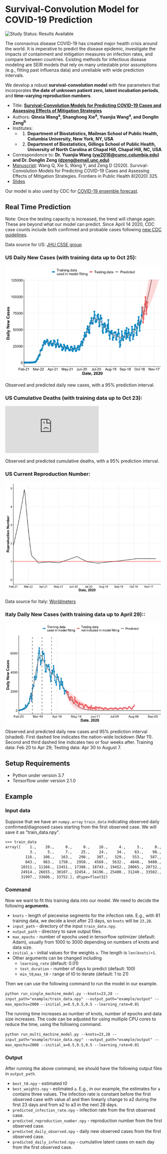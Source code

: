 # Survival-Convolution Model for COVID-19 Prediction

<img src="https://img.shields.io/badge/Study%20Status-Results%20Available-yellow.svg" alt="Study Status: Results Available"> 

The coronavirus disease COVID-19 has created major health crisis around the world. It is imperative to predict the disease epidemic, investigate the impacts of containment and mitigation measures on infection rates, and compare between countries. 
Existing methods for infectious disease modeling are SEIR models that rely on many untestable prior assumptions (e.g., fitting past influenza data) and unreliable with wide prediction intervals. 

We develop a robust **survival-convolution model** with few parameters that incorporates **the date of unknown patient zero, latent incubation periods**, and **time-varying reproduction numbers**. 


- Title: **[Survival-Convolution Models for Predicting COVID-19 Cases and Assessing Effects of Mitigation Strategies](https://github.com/COVID19BIOSTAT/covid19_prediction/blob/master/slides/Survival_Convolution_Models_Slides.pdf)** 
- Authors: **Qinxia Wang<sup>a</sup>, Shanghong Xie<sup>a</sup>, Yuanjia Wang<sup>a</sup>, and Donglin Zeng<sup>b</sup>**
- Institutes: 
  + 1. **Department of Biostatistics, Mailman School of Public Health, Columbia University, New York, NY, USA**
  + 2. **Department of Biostatistics, Gillings School of Public Health, University of North Carolina at Chapal Hill, Chapal Hill, NC, USA**
- Correspondonce to: **Dr. Yuanjia Wang (yw2016@cumc.columbia.edu) and Dr. Donglin Zeng (dzeng@email.unc.edu)**
- [Manuscript](https://www.frontiersin.org/articles/10.3389/fpubh.2020.00325/full?&utm_source=Email_to_authors_&utm_medium=Email&utm_content=T1_11.5e1_author&utm_campaign=Email_publication&field=&journalName=Frontiers_in_Public_Health&id=561170): Wang Q, Xie S, Wang Y, and Zeng D (2020). Survival-Convolution Models for Predicting COVID-19 Cases and Assessing Effects of Mitigation Strategies. Frontiers in Public Health 8(2020) 325. 
- [Slides](https://github.com/COVID19BIOSTAT/covid19_prediction/blob/master/slides/Survival_Convolution_Models_Slides.pdf)

Our model is also used by CDC for [COVID-19 ensemble forecast](https://www.cdc.gov/coronavirus/2019-ncov/covid-data/forecasting-us.html).


## Real Time Prediction

Note: Once the testing capacity is increased, the trend will change again. These are beyond what our model can predict. Since April 14 2020, CDC case counts include both confirmed and probable cases following [new CDC guidelines](https://www.worldometers.info/coronavirus/us-data/). 

Data source for US: [JHU CSSE group](https://github.com/CSSEGISandData/COVID-19/tree/master/csse_covid_19_data/csse_covid_19_time_series)
### US Daily New Cases (with training data up to Oct 25):

![](https://github.com/COVID19BIOSTAT/covid19_prediction/blob/master/example/plot1023/daily_case.png)

Observed and predicted daily new cases, with a 95% prediction interval.

<!---First dashed line indicates the declaration of national emergency (Mar 13). Second to seventh dashed lines indicate knots with interval of two or three weeks (Mar 27, Apr 10, May 1, May 22, June 26, July 24). Training data: February 21 to August 28; Test data: August 29.--->

### US Cumulative Deaths (with training data up to Oct 23):
![](https://github.com/COVID19BIOSTAT/covid19_prediction/blob/master/example/plot1023/cumulative_death.pdf)

Observed and predicted cumulative deaths, with a 95% prediction interval. 
<!---First to third dashed lines indicate knots at May 1, May 22, June 26, July 24 account for reopen. --->

<!---### US Daily Inc Deaths (with training data up to August 28):--->
<!---![](https://github.com/COVID19BIOSTAT/covid19_prediction/blob/master/example/daily_death.png)--->

<!---Observed and predicted daily deaths, with a 95% prediction interval. First to third dashed lines indicate knots at May 1, May 22, June 26, July 24 account for reopen. --->

### US Current Reproduction Number:
![](https://github.com/COVID19BIOSTAT/covid19_prediction/blob/master/example/plot1023/Rt.png)


Data source for Italy: [Worldmeters](https://www.worldometers.info/coronavirus/)

### Italy Daily New Cases (with training data up to April 29)::

![Italy](https://github.com/COVID19BIOSTAT/covid19_prediction/blob/master/example/Italy_fit_rev_080820.png)

Observed and predicted daily new cases and 95% prediction interval (shaded). First dashed line indicates the nation-wide lockdown (Mar 11). Second and third dashed line indicates two or four weeks after. Training data: Feb 20 to Apr 29; Testing data: Apr 30 to August 7.



## Setup Requirements

+ Python under version 3.7
+ Tensorflow under version 2.1.0 

## Example

### Input data
Suppose that we have an `numpy.array` `train_data` indicating observed daily confirmed/diagnosed cases starting from the first observed case. We will save it as "train_data.npy".
```
>>> train_data
array([    1.,    20.,     0.,     0.,    18.,     4.,     3.,     0.,
           3.,     5.,     7.,    25.,    24.,    34.,    63.,    98.,
         116.,   106.,   163.,   290.,   307.,   329.,   553.,   587.,
         843.,   983.,  1750.,  2950.,  4569.,  5632.,  4848.,  9400.,
       10311., 11166., 13451., 17388., 18743., 19452., 20065., 20732.,
       24914., 26655., 30107., 32454., 34196., 25400., 31240., 33502.,
       31997., 33606., 33752.], dtype=float32)
```

### Command
Now we want to fit this training data into our model.
We need to decide the following __arguments__.

+ `knots` - length of piecewise segments for the infection rate. E.g., with 81 training data, we decide a knot after 23 days, so `knots` will be `23,28`.
+ `input_path` - directory of the input `train_data.npy`.
+ `output_path` - directory to save output files.
+ `max_epochs` - number of epochs used in tensorflow optimizer (default: Adam), usually from 1000 to 3000 depending on numbers of knots and data size.
+ `initial_a` - initial values for the weights `a`. The length is `len(knots)+1`.
+ Other arguments can be changed including 
  + `learning_rate` (default: 0.01)
  + `test_duration` - number of days to predict (default: 100)
  + `min_t0`,`max_t0` - range of t0 to iterate (default: 1 to 21)

 Then we can use the following command to run the model in our example.

 `python run_single_machine_model.py --knots=23,28 --input_path="example/train_data.npy" --output_path="example/output" --max_epochs=2000 --initial_a=0.5,0.5,0.5 --learning_rate=0.01`

 The running time increases as number of knots, number of epochs and data size increases. The code can be adjusted for using multiple CPU cores to reduce the time, using the following command.

 `python run_multi_machine_model.py --knots=23,28 --input_path="example/train_data.npy" --output_path="example/output" --max_epochs=2000 --initial_a=0.5,0.5,0.5 --learning_rate=0.01`

### Output
After running the above command, we should have the following output files in `output_path`.
+ `best_t0.npy` - estimated t0
+ `best_weights.npy` - estimated `a`. E.g., in our example, the estimates for `a` contains three values. The infection rate is constant before the first observed case with value a1 and then linearly change to a2 during the first 23 days and from a2 to a3 in the next 28 days.
+ `predicted_infection_rate.npy` - infection rate from the first observed case.
+ `predicted_reproduction_number.npy` - reproduction number from the first observed case.
+ `predicted_daily_observed.npy` - daily new observed cases from the first observed case.
+ `predicted_daily_infected.npy` - cumulative latent cases on each day from the first observed case. 






